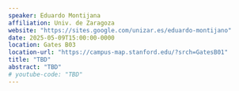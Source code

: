 ```yaml
---
speaker: Eduardo Montijana
affiliation: Univ. de Zaragoza
website: "https://sites.google.com/unizar.es/eduardo-montijano"
date: 2025-05-09T15:00:00-0000
location: Gates B03
location-url: "https://campus-map.stanford.edu/?srch=GatesB01"
title: "TBD"
abstract: "TBD"
# youtube-code: "TBD"
---
```

